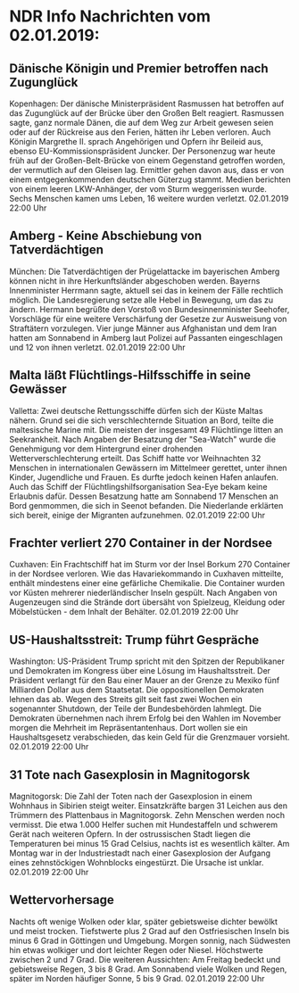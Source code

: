 # NDR Info Nachrichten vom 02.01.2019:


## Dänische Königin und Premier betroffen nach Zugunglück
Kopenhagen: Der dänische Ministerpräsident Rasmussen hat betroffen auf das Zugunglück auf der Brücke über den Großen Belt reagiert. Rasmussen sagte, ganz normale Dänen, die auf dem Weg zur Arbeit gewesen seien oder auf der Rückreise aus den Ferien, hätten ihr Leben verloren. Auch Königin Margrethe II. sprach Angehörigen und Opfern ihr Beileid aus, ebenso EU-Kommissionspräsident Juncker. Der Personenzug war heute früh auf der Großen-Belt-Brücke von einem Gegenstand getroffen worden, der vermutlich auf den Gleisen lag. Ermittler gehen davon aus, dass er von einem entgegenkommenden deutschen Güterzug stammt. Medien berichten von einem leeren LKW-Anhänger, der vom Sturm weggerissen wurde. Sechs Menschen kamen ums Leben, 16 weitere wurden verletzt. 02.01.2019 22:00 Uhr 

## Amberg - Keine Abschiebung von Tatverdächtigen
München: Die Tatverdächtigen der Prügelattacke im bayerischen Amberg können nicht in ihre Herkunftsländer abgeschoben werden. Bayerns Innenminister Herrmann sagte, aktuell sei das in keinem der Fälle rechtlich möglich. Die Landesregierung setze alle Hebel in Bewegung, um das zu ändern. Hermann begrüßte den Vorstoß von Bundesinnenminister Seehofer, Vorschläge für eine weitere Verschärfung der Gesetze zur Ausweisung von Straftätern vorzulegen. Vier junge Männer aus Afghanistan und dem Iran hatten am Sonnabend in Amberg laut Polizei auf Passanten eingeschlagen und 12 von ihnen verletzt. 02.01.2019 22:00 Uhr 

## Malta läßt Flüchtlings-Hilfsschiffe in seine Gewässer
Valletta: Zwei deutsche Rettungsschiffe dürfen sich der Küste Maltas nähern. Grund sei die sich verschlechternde Situation an Bord, teilte die maltesische Marine mit. Die meisten der insgesamt 49 Flüchtlinge litten an Seekrankheit. Nach Angaben der Besatzung der "Sea-Watch" wurde die Genehmigung vor dem Hintergrund einer drohenden Wetterverschlechterung erteilt. Das Schiff hatte vor Weihnachten 32 Menschen in internationalen Gewässern im Mittelmeer gerettet, unter ihnen Kinder, Jugendliche und Frauen. Es durfte jedoch keinen Hafen anlaufen. Auch das Schiff der Flüchtlingshilfsorganisation Sea-Eye bekam keine Erlaubnis dafür. Dessen Besatzung hatte am Sonnabend 17 Menschen an Bord genmommen, die sich in Seenot befanden. Die Niederlande erklärten sich bereit, einige der Migranten aufzunehmen. 02.01.2019 22:00 Uhr 

## Frachter verliert 270 Container in der Nordsee
Cuxhaven: Ein Frachtschiff hat im Sturm vor der Insel Borkum 270 Container in der Nordsee verloren. Wie das Havariekommando in Cuxhaven mitteilte, enthält mindestens einer eine gefärliche Chemikalie. Die Container wurden vor Küsten mehrerer niederländischer Inseln gespült. Nach Angaben von Augenzeugen sind die Strände dort übersäht von Spielzeug, Kleidung oder Möbelstücken - dem Inhalt der Behälter. 02.01.2019 22:00 Uhr 

## US-Haushaltsstreit: Trump führt Gespräche
Washington: US-Präsident Trump spricht mit den Spitzen der Republikaner und Demokraten im Kongress über eine Lösung im Haushaltsstreit. Der Präsident verlangt für den Bau einer Mauer an der Grenze zu Mexiko fünf Milliarden Dollar aus dem Staatsetat. Die oppositionellen Demokraten lehnen das ab. Wegen des Streits gilt seit fast zwei Wochen ein sogenannter Shutdown, der Teile der Bundesbehörden lahmlegt. Die Demokraten übernehmen nach ihrem Erfolg bei den Wahlen im November morgen die Mehrheit im Repräsentantenhaus. Dort wollen sie ein Haushaltsgesetz verabschieden, das kein Geld für die Grenzmauer vorsieht. 02.01.2019 22:00 Uhr 

## 31 Tote nach Gasexplosin in Magnitogorsk
Magnitogorsk: Die Zahl der Toten nach der Gasexplosion in einem Wohnhaus in Sibirien steigt weiter. Einsatzkräfte bargen 31 Leichen aus den Trümmern des Plattenbaus in Magnitogorsk. Zehn Menschen werden noch vermisst. Die etwa 1.000 Helfer suchen mit Hundestaffeln und schwerem Gerät nach weiteren Opfern. In der ostrussischen Stadt liegen die Temperaturen bei minus 15 Grad Celsius, nachts ist es wesentlich kälter. Am Montag war in der Industriestadt nach einer Gasexplosion der Aufgang eines zehnstöckigen Wohnblocks eingestürzt. Die Ursache ist unklar. 02.01.2019 22:00 Uhr 

## Wettervorhersage
Nachts oft wenige Wolken oder klar, später gebietsweise dichter bewölkt und meist trocken. Tiefstwerte plus 2 Grad auf den Ostfriesischen Inseln bis minus 6 Grad in Göttingen und Umgebung. Morgen sonnig, nach Südwesten hin etwas wolkiger und dort leichter Regen oder Niesel. Höchstwerte zwischen 2 und 7 Grad. Die weiteren Aussichten: Am Freitag bedeckt und gebietsweise Regen, 3 bis 8 Grad. Am Sonnabend viele Wolken und Regen, später im Norden häufiger Sonne, 5 bis 9 Grad. 02.01.2019 22:00 Uhr 
